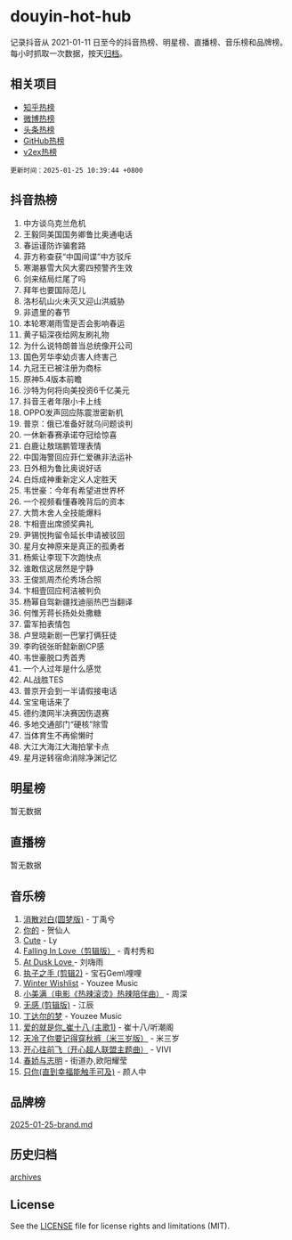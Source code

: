 # douyin-hot-hub

记录抖音从 2021-01-11 日至今的抖音热榜、明星榜、直播榜、音乐榜和品牌榜。每小时抓取一次数据，按天[归档](archives)。

## 相关项目

- [知乎热榜](https://github.com/lonnyzhang423/zhihu-hot-hub)
- [微博热榜](https://github.com/lonnyzhang423/weibo-hot-hub)
- [头条热榜](https://github.com/lonnyzhang423/toutiao-hot-hub)
- [GitHub热榜](https://github.com/lonnyzhang423/github-hot-hub)
- [v2ex热榜](https://github.com/lonnyzhang423/v2ex-hot-hub)


`更新时间：2025-01-25 10:39:44 +0800`

## 抖音热榜

1. 中方谈乌克兰危机
1. 王毅同美国国务卿鲁比奥通电话
1. 春运谨防诈骗套路
1. 菲方称查获“中国间谍”中方驳斥
1. 寒潮暴雪大风大雾四预警齐生效
1. 剑来结局烂尾了吗
1. 拜年也要国际范儿
1. 洛杉矶山火未灭又迎山洪威胁
1. 非遗里的春节
1. 本轮寒潮雨雪是否会影响春运
1. 黄子韬深夜给网友刷礼物
1. 为什么说特朗普当总统像开公司
1. 国色芳华李幼贞害人终害己
1. 九冠王已被注册为商标
1. 原神5.4版本前瞻
1. 沙特为何将向美投资6千亿美元
1. 抖音王者年限小卡上线
1. OPPO发声回应陈震泄密新机
1. 普京：俄已准备好就乌问题谈判
1. 一休新春赛承诺夺冠给惊喜
1. 白鹿让敖瑞鹏管理表情
1. 中国海警回应菲仁爱礁非法运补
1. 日外相为鲁比奥说好话
1. 白烁成神重新定义人定胜天
1. 韦世豪：今年有希望进世界杯
1. 一个视频看懂春晚背后的资本
1. 大筒木舍人全技能爆料
1. 卞相壹出席颁奖典礼
1. 尹锡悦拘留令延长申请被驳回
1. 星月女神原来是真正的孤勇者
1. 杨紫让李现下次跑快点
1. 谁敢信这居然是宁静
1. 王俊凯周杰伦秀场合照
1. 卞相壹回应柯洁被判负
1. 杨幂自驾新疆找迪丽热巴当翻译
1. 何惟芳蒋长扬处处撒糖
1. 雷军拍表情包
1. 卢昱晓新剧一巴掌打俩狂徒
1. 李昀锐张昕懿新剧CP感
1. 韦世豪脱口秀首秀
1. 一个人过年是什么感觉
1. AL战胜TES
1. 普京开会到一半请假接电话
1. 宝宝电话来了
1. 德约澳网半决赛因伤退赛
1. 多地交通部门“硬核”除雪
1. 当体育生不再偷懒时
1. 大江大海江大海拍掌卡点
1. 星月逆转宿命消除净渊记忆

## 明星榜

暂无数据

## 直播榜

暂无数据

## 音乐榜

1. [消散对白(圆梦版)](https://sf3-cdn-tos.douyinstatic.com/obj/tos-cn-ve-2774/og4jB5I5IizzoZVAAAzWgBMAsMDWoArfwBOiFs) - 丁禹兮
1. [你的](https://sf3-cdn-tos.douyinstatic.com/obj/tos-cn-ve-2774/oYuIeKf42jB7sEV6B2upMdpYAgfrQWj0FeRegh) - 贺仙人
1. [Cute](https://sf5-hl-cdn-tos.douyinstatic.com/obj/tos-cn-ve-2774/o4IbIzHWKAAB4wsS5qMBRiiAlEBGTpQRNfFvuo) - Ly
1. [Falling In Love（剪辑版）](https://sf5-hl-cdn-tos.douyinstatic.com/obj/tos-cn-ve-2774/o8ajpA8zzgBPahbBIO8AcKGBLJezFCRd1wfP9f) - 青村秀和
1. [ At Dusk  Love ](https://sf5-hl-cdn-tos.douyinstatic.com/obj/tos-cn-ve-2774/o8CrpCf5CaYgI4ZrtQgMQAFEfuGqNnRSDQAPBc) - 刘嗨雨
1. [执子之手 (剪辑2)](https://sf5-hl-cdn-tos.douyinstatic.com/obj/tos-cn-ve-2774/oUoZLQjCc31XzqsBnBQUNgeKtYPBcgbFDwtfcu) - 宝石Gem\哩哩
1. [Winter Wishlist](https://sf5-hl-cdn-tos.douyinstatic.com/obj/tos-cn-ve-2774/oIIgUOeamCFCVAzxN6MFRLIBlLGpUqQxeeHrLE) - Youzee Music
1. [小美满（电影《热辣滚烫》热辣陪伴曲）](https://sf5-hl-cdn-tos.douyinstatic.com/obj/tos-cn-ve-2774/o0GAn2lSgfZIDUgtevCGDQYnFg4CwnrBaxbTZL) - 周深
1. [无感 (剪辑版)](https://sf5-hl-cdn-tos.douyinstatic.com/obj/tos-cn-ve-2774/o0eIsUzJBDlQaQFC5OFlgbMEZC1TFYBftOBn6p) - 江辰
1. [丁达尔的梦](https://sf5-hl-cdn-tos.douyinstatic.com/obj/tos-cn-ve-2774/oMU3WirUZBVQkAC9ccG5P2IQirziZM2RTInUY) - Youzee Music
1. [爱的就是你_崔十八 (主歌1)](https://sf5-hl-cdn-tos.douyinstatic.com/obj/tos-cn-ve-2774/oI5BO5DhFZ6UTcNCnZaOCBLtZ7WIMQGfgnXf5E) - 崔十八/听潮阁
1. [天冷了你要记得穿秋裤（米三岁版）](https://sf5-hl-cdn-tos.douyinstatic.com/obj/tos-cn-ve-2774/oQlIwVIDWiZ6BQilAorS7MA0AgCkQDvcZAdm1) - 米三岁
1. [开心往前飞（开心超人联盟主题曲）](https://sf5-hl-cdn-tos.douyinstatic.com/obj/tos-cn-ve-2774/9d8fb7c82cf1421fb93a9fe925275e0a) - VIVI
1. [春娇与志明](https://sf5-hl-cdn-tos.douyinstatic.com/obj/tos-cn-ve-2774/e530d8fceb7044b39707d7f9ff54add1) - 街道办,欧阳耀莹
1. [只你(直到幸福能触手可及)](https://sf5-hl-cdn-tos.douyinstatic.com/obj/tos-cn-ve-2774/o0lBkRDzFTeaVSUz3ZZSCBVtZ5DIMQGfgmEAuE) - 颜人中

## 品牌榜

[2025-01-25-brand.md](archives/2025-01-25-brand.md)

## 历史归档

[archives](archives)

## License

See the [LICENSE](LICENSE) file for license rights and limitations (MIT).
